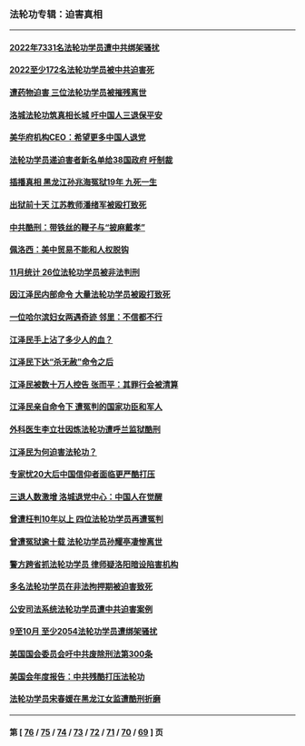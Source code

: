 ### 法轮功专辑：迫害真相
---
#### [2022年7331名法轮功学员遭中共绑架骚扰](../../pages/nf4379/n13901725.md?01100430) 
#### [2022至少172名法轮功学员被中共迫害死](../../pages/nf4379/n13900831.md?01100430) 
#### [遭药物迫害 三位法轮功学员被摧残离世](../../pages/nf4379/n13893822.md?01100430) 
#### [洛城法轮功筑真相长城 吁中国人三退保平安](../../pages/nf4379/n13892471.md?01100430) 
#### [美华府机构CEO：希望更多中国人退党](../../pages/nf4379/n13890897.md?01100430) 
#### [法轮功学员递迫害者新名单给38国政府 吁制裁](../../pages/nf4379/n13891149.md?01100430) 
#### [插播真相 黑龙江孙兆海冤狱19年 九死一生](../../pages/nf4379/n13889193.md?01100430) 
#### [出狱前十天 江苏教师潘绪军被殴打致死](../../pages/nf4379/n13888230.md?01100430) 
#### [中共酷刑：带铁丝的鞭子与“披麻戴孝”](../../pages/nf4379/n13887863.md?01100430) 
#### [佩洛西：美中贸易不能和人权脱钩](../../pages/nf4379/n13884884.md?01100430) 
#### [11月统计 26位法轮功学员被非法判刑](../../pages/nf4379/n13884724.md?01100430) 
#### [因江泽民内部命令 大量法轮功学员被殴打致死](../../pages/nf4379/n13877409.md?01100430) 
#### [一位哈尔滨妇女两遇奇迹 邻里：不信都不行](../../pages/nf4379/n13878017.md?01100430) 
#### [江泽民手上沾了多少人的血？](../../pages/nf4379/n13880318.md?01100430) 
#### [江泽民下达“杀无赦”命令之后](../../pages/nf4379/n13878084.md?01100430) 
#### [江泽民被数十万人控告 张而平：其罪行会被清算](../../pages/nf4379/n13878074.md?01100430) 
#### [江泽民亲自命令下 遭冤判的国家功臣和军人](../../pages/nf4379/n13876685.md?01100430) 
#### [外科医生李立壮因炼法轮功遭呼兰监狱酷刑](../../pages/nf4379/n13875403.md?01100430) 
#### [江泽民为何迫害法轮功？](../../pages/nf4379/n13876324.md?01100430) 
#### [专家忧20大后中国信仰者面临更严酷打压](../../pages/nf4379/n13874993.md?01100430) 
#### [三退人数激增 洛城退党中心：中国人在觉醒](../../pages/nf4379/n13874224.md?01100430) 
#### [曾遭枉判10年以上 四位法轮功学员再遭冤判](../../pages/nf4379/n13872398.md?01100430) 
#### [曾遭冤狱逾十载 法轮功学员孙耀亭凄惨离世](../../pages/nf4379/n13871692.md?01100430) 
#### [警方跨省抓法轮功学员 律师疑洛阳暗设陷害机构](../../pages/nf4379/n13870178.md?01100430) 
#### [多名法轮功学员在非法拘押期被迫害致死](../../pages/nf4379/n13870463.md?01100430) 
#### [公安司法系统法轮功学员遭中共迫害案例](../../pages/nf4379/n13869580.md?01100430) 
#### [9至10月 至少2054法轮功学员遭绑架骚扰](../../pages/nf4379/n13867111.md?01100430) 
#### [美国国会委员会吁中共废除刑法第300条](../../pages/nf4379/n13868121.md?01100430) 
#### [美国会年度报告：中共残酷打压法轮功](../../pages/nf4379/n13867408.md?01100430) 
#### [法轮功学员宋春媛在黑龙江女监遭酷刑折磨](../../pages/nf4379/n13865630.md?01100430) 

---
#### 第 [ [76](./76.md?01100430) / [75](./75.md?01100430) / [74](./74.md?01100430) / [73](./73.md?01100430) / [72](./72.md?01100430) / [71](./71.md?01100430) / [70](./70.md?01100430) / [69](./69.md?01100430) ] 页
